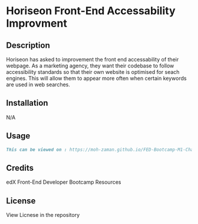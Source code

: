 # Horiseon Front-End Accessability Improvment

## Description 

Horiseon has asked to improvement the front end accessability of their webpage. As a marketing agency, they want their codebase to follow accessibility standards so that their own website is optimised for seach engines. This will allow them to appear more often when certain keywords are used in web searches.

## Installation

N/A

## Usage 

```md
This can be viewed on : https://moh-zaman.github.io/FED-Bootcamp-M1-Challenge/
```
## Credits

edX Front-End Developer Bootcamp Resources

## License

View Licnese in the repository
